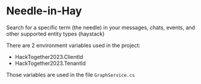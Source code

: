 # Needle-in-Hay
Search for a specific term (the needle) in your messages, chats, events, and other supported entity types (haystack)


There are 2 environment variables used in the project:
- HackTogether2023.ClientId
- HackTogether2023.TenantId

Those variables are used in the file `GraphService.cs`